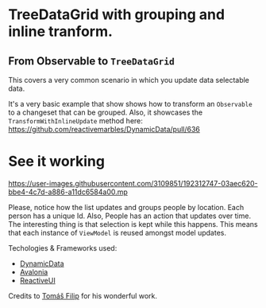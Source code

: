 # TreeDataGrid with grouping and inline tranform.

## From Observable to `TreeDataGrid`

This covers a very common scenario in which you update data selectable data.

It's a very basic example that show shows how to transform an `Observable` to a changeset that can be grouped. 
Also, it showcases the `TransformWithInlineUpdate` method here: https://github.com/reactivemarbles/DynamicData/pull/636

# See it working

https://user-images.githubusercontent.com/3109851/192312747-03aec620-bbe4-4c7d-a886-a11dc6584a00.mp

Please, notice how the list updates and groups people by location. Each person has a unique Id. Also, People has an action that updates over time.
The interesting thing is that selection is kept while this happens. This means that each instance of `ViewModel` is reused amongst model updates.

Techologies & Frameworks used:
- [DynamicData](https://github.com/reactivemarbles/DynamicData)
- [Avalonia](https://github.com/AvaloniaUI/Avalonia)
- [ReactiveUI](https://www.reactiveui.net)

Credits to [Tomáš Filip](https://github.com/tomasfil) for his wonderful work.
